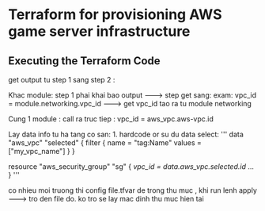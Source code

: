 # Terraform for provisioning AWS game server infrastructure

## Executing the Terraform Code

get output tu step 1 sang step 2 :

Khac module: step 1 phai khai bao output ---> step get sang: exam: vpc_id = module.networking.vpc_id ---> get vpc_id tao ra tu module networking

Cung 1 module : call ra truc tiep : vpc_id = aws_vpc.aws-vpc.id 

Lay data info tu ha tang co san: 1. hardcode or su du data select:
'''
data "aws_vpc" "selected" {
  filter {
    name = "tag:Name"
    values = ["my_vpc_name"]
  }
}

resource "aws_security_group" "sg" {
  *vpc_id = data.aws_vpc.selected.id*
  ...
}
'''

co nhieu moi truong thi config file.tfvar de trong thu muc , khi run lenh apply ---> tro den file do. ko tro se lay mac dinh thu muc hien tai
